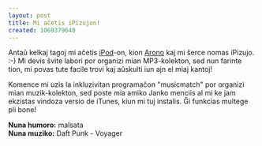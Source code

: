 ```yaml
---
layout: post
title: Mi aĉetis iPizujon!
created: 1069379640
---
```

Antaŭ kelkaj tagoj mi aĉetis <a href="http://www.apple.com/ipod/">iPod</a>-on, kion <a href="http://www.xonus.com/">Arono</a> kaj mi ŝerce nomas iPizujo.  :-)  Mi devis ŝvite labori por organizi mian MP3-kolekton, sed nun farinte tion, mi povas tute facile trovi kaj aŭskulti iun ajn el miaj kantoj!

Komence mi uzis la inkluzivitan programaĉon "musicmatch" por organizi mian muzik-kolekton, sed poste mia amiko Janko menciis al mi ke jam ekzistas vindoza versio de iTunes, kiun mi tuj instalis.  Ĝi funkcias multege pli bone!

**Nuna humoro:** malsata  
**Nuna muziko:** Daft Punk - Voyager
